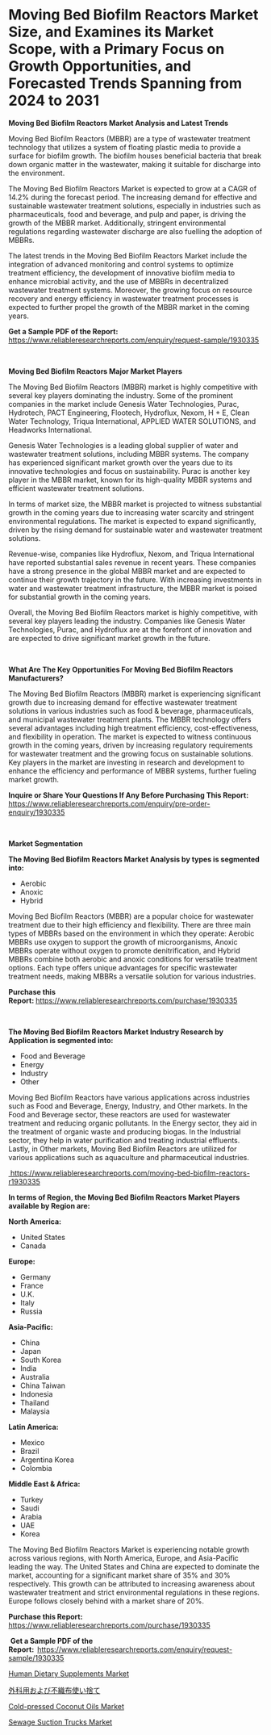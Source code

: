 <p><h1>Moving Bed Biofilm Reactors Market Size, and Examines its Market Scope, with a Primary Focus on Growth Opportunities, and Forecasted Trends Spanning from 2024 to 2031</h1></p><p><strong>Moving Bed Biofilm Reactors Market Analysis and Latest Trends</strong></p>
<p><p>Moving Bed Biofilm Reactors (MBBR) are a type of wastewater treatment technology that utilizes a system of floating plastic media to provide a surface for biofilm growth. The biofilm houses beneficial bacteria that break down organic matter in the wastewater, making it suitable for discharge into the environment.</p><p>The Moving Bed Biofilm Reactors Market is expected to grow at a CAGR of 14.2% during the forecast period. The increasing demand for effective and sustainable wastewater treatment solutions, especially in industries such as pharmaceuticals, food and beverage, and pulp and paper, is driving the growth of the MBBR market. Additionally, stringent environmental regulations regarding wastewater discharge are also fuelling the adoption of MBBRs.</p><p>The latest trends in the Moving Bed Biofilm Reactors Market include the integration of advanced monitoring and control systems to optimize treatment efficiency, the development of innovative biofilm media to enhance microbial activity, and the use of MBBRs in decentralized wastewater treatment systems. Moreover, the growing focus on resource recovery and energy efficiency in wastewater treatment processes is expected to further propel the growth of the MBBR market in the coming years.</p></p>
<p><strong>Get a Sample PDF of the Report:&nbsp;</strong> <a href="https://www.reliableresearchreports.com/enquiry/request-sample/1930335">https://www.reliableresearchreports.com/enquiry/request-sample/1930335</a></p>
<p>&nbsp;</p>
<p><strong>Moving Bed Biofilm Reactors Major Market Players</strong></p>
<p><p>The Moving Bed Biofilm Reactors (MBBR) market is highly competitive with several key players dominating the industry. Some of the prominent companies in the market include Genesis Water Technologies, Purac, Hydrotech, PACT Engineering, Flootech, Hydroflux, Nexom, H + E, Clean Water Technology, Triqua International, APPLIED WATER SOLUTIONS, and Headworks International.</p><p>Genesis Water Technologies is a leading global supplier of water and wastewater treatment solutions, including MBBR systems. The company has experienced significant market growth over the years due to its innovative technologies and focus on sustainability. Purac is another key player in the MBBR market, known for its high-quality MBBR systems and efficient wastewater treatment solutions.</p><p>In terms of market size, the MBBR market is projected to witness substantial growth in the coming years due to increasing water scarcity and stringent environmental regulations. The market is expected to expand significantly, driven by the rising demand for sustainable water and wastewater treatment solutions.</p><p>Revenue-wise, companies like Hydroflux, Nexom, and Triqua International have reported substantial sales revenue in recent years. These companies have a strong presence in the global MBBR market and are expected to continue their growth trajectory in the future. With increasing investments in water and wastewater treatment infrastructure, the MBBR market is poised for substantial growth in the coming years.</p><p>Overall, the Moving Bed Biofilm Reactors market is highly competitive, with several key players leading the industry. Companies like Genesis Water Technologies, Purac, and Hydroflux are at the forefront of innovation and are expected to drive significant market growth in the future.</p></p>
<p>&nbsp;</p>
<p><strong>What Are The Key Opportunities For Moving Bed Biofilm Reactors Manufacturers?</strong></p>
<p><p>The Moving Bed Biofilm Reactors (MBBR) market is experiencing significant growth due to increasing demand for effective wastewater treatment solutions in various industries such as food & beverage, pharmaceuticals, and municipal wastewater treatment plants. The MBBR technology offers several advantages including high treatment efficiency, cost-effectiveness, and flexibility in operation. The market is expected to witness continuous growth in the coming years, driven by increasing regulatory requirements for wastewater treatment and the growing focus on sustainable solutions. Key players in the market are investing in research and development to enhance the efficiency and performance of MBBR systems, further fueling market growth.</p></p>
<p><strong>Inquire or Share Your Questions If Any Before Purchasing This Report:</strong> <a href="https://www.reliableresearchreports.com/enquiry/pre-order-enquiry/1930335">https://www.reliableresearchreports.com/enquiry/pre-order-enquiry/1930335</a></p>
<p>&nbsp;</p>
<p><strong>Market Segmentation</strong></p>
<p><strong>The Moving Bed Biofilm Reactors Market Analysis by types is segmented into:</strong></p>
<p><ul><li>Aerobic</li><li>Anoxic</li><li>Hybrid</li></ul></p>
<p><p>Moving Bed Biofilm Reactors (MBBR) are a popular choice for wastewater treatment due to their high efficiency and flexibility. There are three main types of MBBRs based on the environment in which they operate: Aerobic MBBRs use oxygen to support the growth of microorganisms, Anoxic MBBRs operate without oxygen to promote denitrification, and Hybrid MBBRs combine both aerobic and anoxic conditions for versatile treatment options. Each type offers unique advantages for specific wastewater treatment needs, making MBBRs a versatile solution for various industries.</p></p>
<p><strong>Purchase this Report:&nbsp;</strong><a href="https://www.reliableresearchreports.com/purchase/1930335">https://www.reliableresearchreports.com/purchase/1930335</a></p>
<p>&nbsp;</p>
<p><strong>The Moving Bed Biofilm Reactors Market Industry Research by Application is segmented into:</strong></p>
<p><ul><li>Food and Beverage</li><li>Energy</li><li>Industry</li><li>Other</li></ul></p>
<p><p>Moving Bed Biofilm Reactors have various applications across industries such as Food and Beverage, Energy, Industry, and Other markets. In the Food and Beverage sector, these reactors are used for wastewater treatment and reducing organic pollutants. In the Energy sector, they aid in the treatment of organic waste and producing biogas. In the Industrial sector, they help in water purification and treating industrial effluents. Lastly, in Other markets, Moving Bed Biofilm Reactors are utilized for various applications such as aquaculture and pharmaceutical industries.</p></p>
<p><a href="https://www.reliableresearchreports.com/moving-bed-biofilm-reactors-r1930335">&nbsp;https://www.reliableresearchreports.com/moving-bed-biofilm-reactors-r1930335</a></p>
<p><strong>In terms of Region, the Moving Bed Biofilm Reactors Market Players available by Region are:</strong></p>
<p>
    <p> <strong> North America: </strong>
        <ul>
            <li>United States</li>
            <li>Canada</li>
        </ul>
        </p> 
    <p> <strong> Europe: </strong>
        <ul>
            <li>Germany</li>
            <li>France</li>
            <li>U.K.</li>
            <li>Italy</li>
            <li>Russia</li>
        </ul>
        </p> 
    <p> <strong> Asia-Pacific: </strong>
        <ul>
            <li>China</li>
            <li>Japan</li>
            <li>South Korea</li>
            <li>India</li>
            <li>Australia</li>
            <li>China Taiwan</li>
            <li>Indonesia</li>
            <li>Thailand</li>
            <li>Malaysia</li>
        </ul>
        </p> 
    <p> <strong> Latin America: </strong>
        <ul>
            <li>Mexico</li>
            <li>Brazil</li>
            <li>Argentina Korea</li>
            <li>Colombia</li>
        </ul>
        </p> 
    <p> <strong> Middle East & Africa: </strong>
        <ul>
            <li>Turkey</li>
            <li>Saudi</li>
            <li>Arabia</li>
            <li>UAE</li>
            <li>Korea</li>
        </ul>
    </p>
    </p>
<p><p>The Moving Bed Biofilm Reactors Market is experiencing notable growth across various regions, with North America, Europe, and Asia-Pacific leading the way. The United States and China are expected to dominate the market, accounting for a significant market share of 35% and 30% respectively. This growth can be attributed to increasing awareness about wastewater treatment and strict environmental regulations in these regions. Europe follows closely behind with a market share of 20%.</p></p>
<p><strong>Purchase this Report: </strong><a href="https://www.reliableresearchreports.com/purchase/1930335">https://www.reliableresearchreports.com/purchase/1930335</a></p>
<p>&nbsp;<strong>Get a Sample PDF of the Report:&nbsp;&nbsp;</strong><a href="https://www.reliableresearchreports.com/enquiry/request-sample/1930335">https://www.reliableresearchreports.com/enquiry/request-sample/1930335</a></p>
<p><strong></strong></p>
<p><p><a href="https://issuu.com/reportprime-2/docs/human-dietary-supplements-market-size-2030.pptx">Human Dietary Supplements Market</a></p><p><a href="https://github.com/CarlieShields/Market-Research-Report-List-1/blob/main/6592961117379.md">外科用および不織布使い捨て</a></p><p><a href="https://github.com/bushilahore52/Market-Research-Report-List-1/blob/main/cold-pressed-coconut-oils-market.md">Cold-pressed Coconut Oils Market</a></p><p><a href="https://github.com/khkjaxbn36/Market-Research-Report-List-1/blob/main/sewage-suction-trucks-market.md">Sewage Suction Trucks Market</a></p></p>